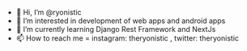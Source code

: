 - 👋 Hi, I’m @ryonistic
- 👀 I’m interested in development of web apps and android apps
- 🌱 I’m currently learning Django Rest Framework and NextJs
- 📫 How to reach me = instagram:  theryonistic , twitter: theryonistic 

<!---
ryonistic/ryonistic is a ✨ special ✨ repository because its `README.md` (this file) appears on your GitHub profile.
You can click the Preview link to take a look at your changes.
--->
